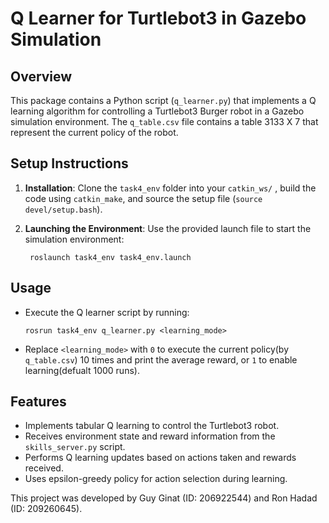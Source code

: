 # Q Learner for Turtlebot3 in Gazebo Simulation

## Overview
This package contains a Python script (`q_learner.py`) that implements a Q learning algorithm for controlling a Turtlebot3 Burger robot in a Gazebo simulation environment. The `q_table.csv` file contains a table 3133 X 7 that represent the current policy of the robot.

## Setup Instructions
1. **Installation**: Clone the `task4_env` folder into your `catkin_ws/` , build the code using `catkin_make`, and source the setup file (`source devel/setup.bash`).

2. **Launching the Environment**: Use the provided launch file to start the simulation environment:
   ```
    roslaunch task4_env task4_env.launch
   ```

## Usage
- Execute the Q learner script by running:
    ```
  rosrun task4_env q_learner.py <learning_mode>
    ```
- Replace `<learning_mode>` with `0` to execute the current policy(by `q_table.csv`) 10 times and print the average reward, or `1` to enable learning(defualt 1000 runs).

## Features
- Implements tabular Q learning to control the Turtlebot3 robot.
- Receives environment state and reward information from the `skills_server.py` script.
- Performs Q learning updates based on actions taken and rewards received.
- Uses epsilon-greedy policy for action selection during learning.


This project was developed by Guy Ginat (ID: 206922544) and Ron Hadad (ID: 209260645).
